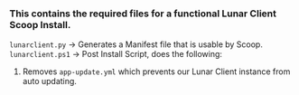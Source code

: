 ### This contains the required files for a functional Lunar Client Scoop Install.       
             
`lunarclient.py` -> Generates a Manifest file that is usable by Scoop.       
`lunarclient.ps1` -> Post Install Script, does the following:    
1. Removes `app-update.yml` which prevents our Lunar Client instance from auto updating.
